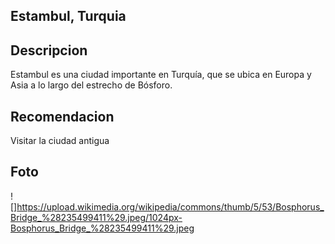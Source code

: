 ## Estambul, Turquia

## Descripcion
Estambul es una ciudad importante en Turquía, que se ubica en Europa y Asia a lo largo del estrecho de Bósforo.

## Recomendacion
Visitar la ciudad antigua

## Foto
![]https://upload.wikimedia.org/wikipedia/commons/thumb/5/53/Bosphorus_Bridge_%28235499411%29.jpeg/1024px-Bosphorus_Bridge_%28235499411%29.jpeg